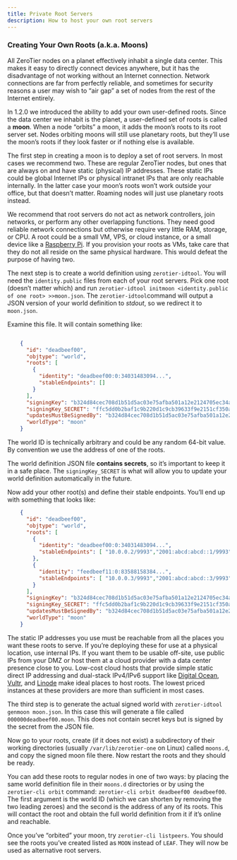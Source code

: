 ```yaml
---
title: Private Root Servers
description: How to host your own root servers
---
```


### Creating Your Own Roots (a.k.a. Moons)

All ZeroTier nodes
on a planet effectively inhabit a single data center. This makes it easy
to directly connect devices anywhere, but it has the disadvantage of not
working without an Internet connection. Network connections are far from
perfectly reliable, and sometimes for security reasons a user may wish
to “air gap” a set of nodes from the rest of the Internet entirely.

In 1.2.0 we introduced the ability to add your own user-defined roots.
Since the data center we inhabit is the planet, a user-defined set of
roots is called a **moon**. When a node “orbits” a moon, it adds the
moon’s roots to its root server set. Nodes orbiting moons will still use
planetary roots, but they’ll use the moon’s roots if they look faster or
if nothing else is available.

The first step in creating a moon is to deploy a set of root servers. In
most cases we recommend two. These are regular ZeroTier nodes, but ones
that are always on and have static (physical) IP addresses. These static
IPs could be global Internet IPs or physical intranet IPs that are only
reachable internally. In the latter case your moon’s roots won’t work
outside your office, but that doesn’t matter. Roaming nodes will just
use planetary roots instead.

We recommend that root servers do not act as network controllers, join
networks, or perform any other overlapping functions. They need good
reliable network connections but otherwise require very little RAM,
storage, or CPU. A root could be a small VM, VPS, or cloud instance, or
a small device like a [Raspberry Pi](https://www.raspberrypi.org/). If
you provision your roots as VMs, take care that they do not all reside
on the same physical hardware. This would defeat the purpose of having
two.

The next step is to create a world definition using `zerotier-idtool`.
You will need the `identity.public` files from each of your root
servers. Pick one root (doesn’t matter which) and run
`zerotier-idtool initmoon <identity.public of one root> >>moon.json`.
The `zerotier-idtool`command will output a JSON version of your world
definition to *stdout*, so we redirect it to `moon.json`.

Examine this file. It will contain something like:

```json

    {
      "id": "deadbeef00",
      "objtype": "world",
      "roots": [
        {
          "identity": "deadbeef00:0:34031483094...",
          "stableEndpoints": []
        }
      ],
      "signingKey": "b324d84cec708d1b51d5ac03e75afba501a12e2124705ec34a614bf8f9b2c800f44d9824ad3ab2e3da1ac52ecb39ac052ce3f54e58d8944b52632eb6d671d0e0",
      "signingKey_SECRET": "ffc5dd0b2baf1c9b220d1c9cb39633f9e2151cf350a6d0e67c913f8952bafaf3671d2226388e1406e7670dc645851bf7d3643da701fd4599fedb9914c3918db3",
      "updatesMustBeSignedBy": "b324d84cec708d1b51d5ac03e75afba501a12e2124705ec34a614bf8f9b2c800f44d9824ad3ab2e3da1ac52ecb39ac052ce3f54e58d8944b52632eb6d671d0e0",
      "worldType": "moon"
    }
```

The world ID is technically arbitrary and could be any random 64-bit
value. By convention we use the address of one of the roots.

The world definition JSON file **contains secrets**, so it’s important
to keep it in a safe place. The `signingKey_SECRET` is what will allow
you to update your world definition automatically in the future.

Now add your other root(s) and define their stable endpoints. You’ll end
up with something that looks like:

```json
    {
      "id": "deadbeef00",
      "objtype": "world",
      "roots": [
        {
          "identity": "deadbeef00:0:34031483094...",
          "stableEndpoints": [ "10.0.0.2/9993","2001:abcd:abcd::1/9993" ]
        },
        {
          "identity": "feedbeef11:0:83588158384...",
          "stableEndpoints": [ "10.0.0.3/9993","2001:abcd:abcd::3/9993" ]
        }
      ],
      "signingKey": "b324d84cec708d1b51d5ac03e75afba501a12e2124705ec34a614bf8f9b2c800f44d9824ad3ab2e3da1ac52ecb39ac052ce3f54e58d8944b52632eb6d671d0e0",
      "signingKey_SECRET": "ffc5dd0b2baf1c9b220d1c9cb39633f9e2151cf350a6d0e67c913f8952bafaf3671d2226388e1406e7670dc645851bf7d3643da701fd4599fedb9914c3918db3",
      "updatesMustBeSignedBy": "b324d84cec708d1b51d5ac03e75afba501a12e2124705ec34a614bf8f9b2c800f44d9824ad3ab2e3da1ac52ecb39ac052ce3f54e58d8944b52632eb6d671d0e0",
      "worldType": "moon"
    }
```

The static IP addresses you use must be reachable from all the places
you want these roots to serve. If you’re deploying these for use at a
physical location, use internal IPs. If you want them to be usable
off-site, use public IPs from your DMZ or host them at a cloud provider
with a data center presence close to you. Low-cost cloud hosts that
provide simple static direct IP addressing and dual-stack IPv4/IPv6
support like [Digital Ocean](https://digitalocean.com/),
[Vultr](https://vultr.com/), and [Linode](https://linode.com/) make
ideal places to host roots. The lowest priced instances at these
providers are more than sufficient in most cases.

The third step is to generate the actual signed world with
`zerotier-idtool genmoon moon.json`. In this case this will generate a
file called `000000deadbeef00.moon`. This does not contain secret keys
but is signed by the secret from the JSON file.

Now go to your roots, create (if it does not exist) a subdirectory of
their working directories (usually `/var/lib/zerotier-one` on Linux)
called `moons.d`, and copy the signed moon file there. Now restart the
roots and they should be ready.

You can add these roots to regular nodes in one of two ways: by placing
the same world definition file in their `moons.d` directories or by
using the `zerotier-cli orbit` command:
`zerotier-cli orbit deadbeef00 deadbeef00`. The first argument is the
world ID (which we can shorten by removing the two leading zeroes) and
the second is the address of any of its roots. This will contact the
root and obtain the full world definition from it if it’s online and
reachable.

Once you’ve “orbited” your moon, try `zerotier-cli listpeers`. You
should see the roots you’ve created listed as `MOON` instead of `LEAF`.
They will now be used as alternative root servers.
